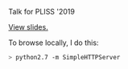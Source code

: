 Talk for PLISS '2019

[View slides.](https://nikomatsakis.github.io/pliss19/)

To browse locally, I do this:

```bash
> python2.7 -m SimpleHTTPServer
```
